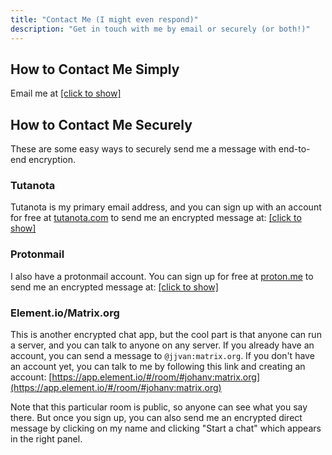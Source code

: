 ```yaml
---
title: "Contact Me (I might even respond)"
description: "Get in touch with me by email or securely (or both!)"
---
```


## How to Contact Me Simply
Email me at <a id="9dda4e98_2" href="#9dda4e98_2" onclick="this.innerHTML='&#x202e;'+'moc'+'&#x2e;'+'liamydnav'+'&#x40;'+'nahoj'+'&#x202d;'">[click to show]</a>

## How to Contact Me Securely
These are some easy ways to securely send me a message with end-to-end encryption.

### Tutanota
Tutanota is my primary email address, and you can sign up with an account for free at [tutanota.com](https://mail.tutanota.com/signup) to send me an encrypted message at: <a id="9dda4e98_3" href="#9dda4e98_3" onclick="this.innerHTML='&#x202e;'+'moc'+'&#x2e;'+'liamydnav'+'&#x40;'+'nahoj'+'&#x202d;'">[click to show]</a>

### Protonmail
I also have a protonmail account. You can sign up for free at [proton.me](https://account.proton.me/signup) to send me an encrypted message at: <a id="9dda4e98_4" href="#9dda4e98_4" onclick="this.innerHTML='&#x202e;'+'moc'+'&#x2e;'+'liamnotorp'+'&#x40;'+'navjj'+'&#x202d;'">[click to show]</a>

### Element.io/Matrix.org
This is another encrypted chat app, but the cool part is that anyone can run a server, and you can talk to anyone on any server. If you already have an account, you can send a message to `@jjvan:matrix.org`. If you don't have an account yet, you can talk to me by following this link and creating an account: [https://app.element.io/#/room/#johanv:matrix.org](https://app.element.io/#/room/#johanv:matrix.org)

Note that this particular room is public, so anyone can see what you say there. But once you sign up, you can also send me an encrypted direct message by clicking on my name and clicking "Start a chat" which appears in the right panel.
